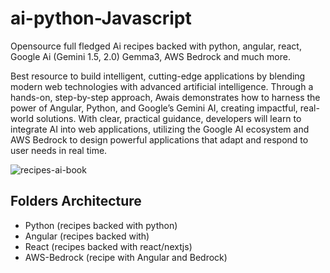 # ai-python-Javascript
Opensource full fledged Ai recipes backed with python, angular, react, Google Ai (Gemini 1.5, 2.0) Gemma3, AWS Bedrock and much more.

Best resource to build intelligent, cutting-edge applications by blending modern web technologies with advanced artificial intelligence. Through a hands-on, step-by-step approach, Awais demonstrates how to harness the power of Angular, Python, and Google’s Gemini AI, creating impactful, real-world solutions. With clear, practical guidance, developers will learn to integrate AI into web applications, utilizing the Google AI ecosystem and AWS Bedrock to design powerful applications that adapt and respond to user needs in real time.

![recipes-ai-book](https://github.com/user-attachments/assets/5171272b-fdf7-4e04-91f4-dbf0b6143a41)

## Folders Architecture
- Python (recipes backed with python)
- Angular (recipes backed with)
- React (recipes backed with react/nextjs)
- AWS-Bedrock (recipe with Angular and Bedrock)
